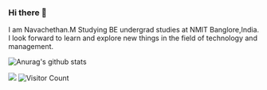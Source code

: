 ### Hi there 👋
  I am Navachethan.M Studying BE undergrad studies at NMIT Banglore,India.
  I look forward to learn and explore new things in the field of technology and management.

![Anurag's github stats](https://github-readme-stats.vercel.app/api?username=Navachethan-Murugeppa&show_icons=true&theme=radical)

![](https://komarev.com/ghpvc/?username=Navachethan-Murugeppa)
![Visitor Count](https://profile-counter.glitch.me/{username}/count.svg)

